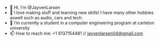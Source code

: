 - 👋 Hi, I’m @JayvenLarsen
- 👀 I love making stuff and learning new skills! I have many other hobbies aswell such as audio, cars and tech.
- 🌱 I’m currently a student in a computer engineering program at carleton university
- 📫 How to reach me: +1 6137154481 // jayvenlarsen04@gmail.com

<!---
JayvenL/JayvenL is a ✨ special ✨ repository because its `README.md` (this file) appears on your GitHub profile.
You can click the Preview link to take a look at your changes.
--->
